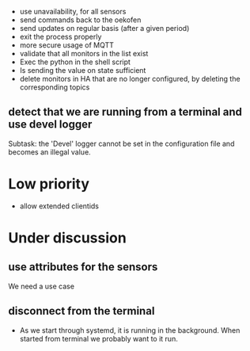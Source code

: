 - use unavailability, for all sensors
- send commands back to the oekofen
- send updates on regular basis (after a given period)
- exit the process properly
- more secure usage of MQTT
- validate that all monitors in the list exist
- Exec the python in the shell script
- Is sending the value on state sufficient
- delete monitors in HA that are no longer configured, by deleting the corresponding topics

## detect that we are running from a terminal and use devel logger

Subtask: the 'Devel' logger cannot be set in the configuration file and becomes an illegal value.

# Low priority

- allow extended clientids

# Under discussion

## use attributes for the sensors

We need a use case

## disconnect from the terminal

  - As we start through systemd, it is running in the background. When started from terminal we probably want to it run.